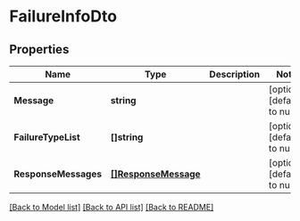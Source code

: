 # FailureInfoDto

## Properties
Name | Type | Description | Notes
------------ | ------------- | ------------- | -------------
**Message** | **string** |  | [optional] [default to null]
**FailureTypeList** | **[]string** |  | [optional] [default to null]
**ResponseMessages** | [**[]ResponseMessage**](ResponseMessage.md) |  | [optional] [default to null]

[[Back to Model list]](../README.md#documentation-for-models) [[Back to API list]](../README.md#documentation-for-api-endpoints) [[Back to README]](../README.md)

